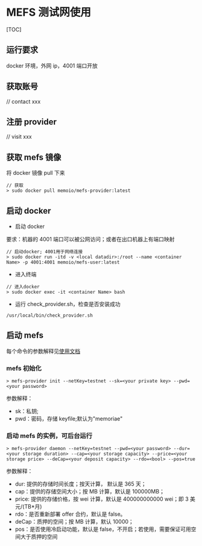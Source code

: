 # MEFS 测试网使用

[TOC]

## 运行要求

docker 环境，外网 ip，4001 端口开放

## 获取账号

// contact xxx

## 注册 provider

// visit xxx

## 获取 mefs 镜像

将 docker 镜像 pull 下来

```shell
// 获取
> sudo docker pull memoio/mefs-provider:latest
```

## 启动 docker

- 启动 docker

要求：机器的 4001 端口可以被公网访问；或者在出口机器上有端口映射

```docker
// 启动docker; 4001用于网络连接
> sudo docker run -itd -v <local datadir>:/root --name <container Name> -p 4001:4001 memoio/mefs-user:latest
```

- 进入终端

```shell
// 进入docker
> sudo docker exec -it <container Name> bash
```

- 运行 check_provider.sh，检查是否安装成功

```shell
/usr/local/bin/check_provider.sh
```

## 启动 mefs

每个命令的参数解释见[使用文档](https://github.com/memoio/docs)

### mefs 初始化

```shell
> mefs-provider init --netKey=testnet --sk=<your private key> --pwd=<your password>
```

参数解释：

- sk：私钥;
- pwd：密码，存储 keyfile;默认为"memoriae"

### 启动 mefs 的实例，可后台运行

```shell
> mefs-provider daemon --netKey=testnet --pwd=<your password> --dur=<your storage duration> --cap=<your storage capacity> --price=<your storage price> --deCap=<your deposit capacity> --rdo=<bool> --pos=true
```

参数解释：

- dur: 提供的存储时间长度；按天计算， 默认是 365 天；
- cap：提供的存储空间大小；按 MB 计算，默认是 100000MB；
- price: 提供的存储价格，按 wei 计算，默认是 400000000000 wei；即 3 美元/(TB\*月)
- rdo：是否重新部署 offer 合约，默认是 false。
- deCap：质押的空间；按 MB 计算，默认 10000；
- pos：是否使用冷启动功能，默认是 false，不开启；若使用，需要保证可用空间大于质押的空间

